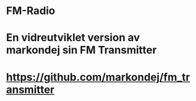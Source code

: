# FM-Radio
# En vidreutviklet version av markondej sin FM Transmitter
# https://github.com/markondej/fm_transmitter
#
#
#
